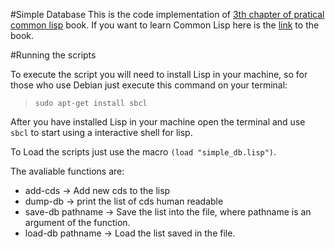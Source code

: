 #Simple Database
This is the code implementation of [3th chapter of pratical common lisp](http://www.gigamonkeys.com/book/practical-a-simple-database.html) book.
If you want to learn Common Lisp here is the
[link](http://www.gigamonkeys.com/book/) to the book.

#Running the scripts

To execute the script you will need to install Lisp in your machine, so for
those who use Debian just execute this command on your terminal:
>`sudo apt-get install sbcl`

After you have installed Lisp in your machine open the terminal and use `sbcl`
to start using a interactive shell for lisp.

To Load the scripts just use the macro `(load "simple_db.lisp")`.

The avaliable functions are:
* add-cds -> Add new cds to the lisp
* dump-db -> print the list of cds human readable
* save-db pathname -> Save the list into the file, where pathname is an argument
  of the function.
* load-db pathname -> Load the list saved in the file.



